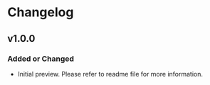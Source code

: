 # Changelog

## v1.0.0

### Added or Changed

- Initial preview. Please refer to readme file for more information.
